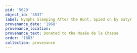 ```yaml
---
pid: '5629'
object_id: '3837'
label: Nymphs Sleeping After the Hunt, Spied on by Satyr
provenance_date: '1968'
provenance_location:
provenance_text: Donated to the Musée de la Chasse
order: '1883'
collection: provenance
---
```

